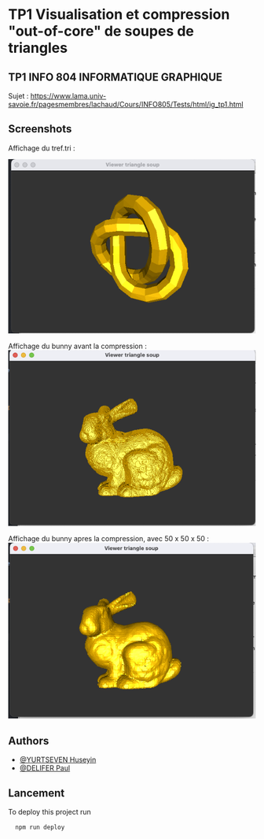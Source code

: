 
# TP1 Visualisation et compression "out-of-core" de soupes de triangles



## TP1 INFO 804 INFORMATIQUE GRAPHIQUE

Sujet : https://www.lama.univ-savoie.fr/pagesmembres/lachaud/Cours/INFO805/Tests/html/ig_tp1.html

## Screenshots

Affichage du tref.tri :

![App Screenshot](imagesREADME/Tref.png)

Affichage du bunny avant la compression :
![App Screenshot](imagesREADME/BunnyBeforeZip.png)

Affichage du bunny apres la compression, avec 50 x 50 x 50 :
![App Screenshot](imagesREADME/BunnyAfterZip.png)


## Authors

- [@YURTSEVEN Huseyin](https://github.com/Yuss9)
- [@DELIFER Paul](https://github.com/Zall9)


## Lancement

To deploy this project run

```bash
  npm run deploy
```

